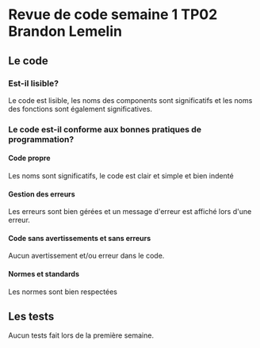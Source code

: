 # Revue de code semaine 1 TP02 Brandon Lemelin

## Le code

### Est-il lisible?

Le code est lisible, les noms des components sont significatifs et les noms des fonctions sont également significatives.

### Le code est-il conforme aux bonnes pratiques de programmation?

#### Code propre

Les noms sont significatifs, le code est clair et simple et bien indenté

#### Gestion des erreurs

Les erreurs sont bien gérées et un message d'erreur est affiché lors d'une erreur.

#### Code sans avertissements et sans erreurs

Aucun avertissement et/ou erreur dans le code.

#### Normes et standards

Les normes sont bien respectées

## Les tests

Aucun tests fait lors de la première semaine.
